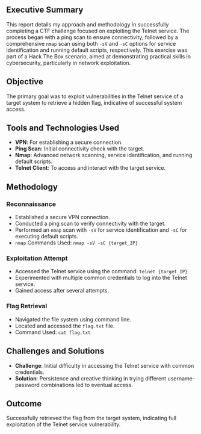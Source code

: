 ## Executive Summary
This report details my approach and methodology in successfully completing a CTF challenge focused on exploiting the Telnet service. The process began with a ping scan to ensure connectivity, followed by a comprehensive `nmap` scan using both `-sV` and `-sC` options for service identification and running default scripts, respectively. This exercise was part of a Hack The Box scenario, aimed at demonstrating practical skills in cybersecurity, particularly in network exploitation.

## Objective
The primary goal was to exploit vulnerabilities in the Telnet service of a target system to retrieve a hidden flag, indicative of successful system access.

## Tools and Technologies Used
- **VPN**: For establishing a secure connection.
- **Ping Scan**: Initial connectivity check with the target.
- **Nmap**: Advanced network scanning, service identification, and running default scripts.
- **Telnet Client**: To access and interact with the target service.

## Methodology
### Reconnaissance
- Established a secure VPN connection.
- Conducted a ping scan to verify connectivity with the target.
- Performed an `nmap` scan with `-sV` for service identification and `-sC` for executing default scripts.
- `nmap` Commands Used: `nmap -sV -sC {target_IP}`

### Exploitation Attempt
- Accessed the Telnet service using the command: `telnet {target_IP}`
- Experimented with multiple common credentials to log into the Telnet service.
- Gained access after several attempts.

### Flag Retrieval
- Navigated the file system using command line.
- Located and accessed the `flag.txt` file.
- Command Used: `cat flag.txt`

## Challenges and Solutions
- **Challenge**: Initial difficulty in accessing the Telnet service with common credentials.
- **Solution**: Persistence and creative thinking in trying different username-password combinations led to eventual access.

## Outcome
Successfully retrieved the flag from the target system, indicating full exploitation of the Telnet service vulnerability.
